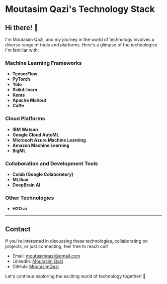 # Moutasim Qazi's Technology Stack

## Hi there! 👋

I'm Moutasim Qazi, and my journey in the world of technology involves a diverse range of tools and platforms. Here's a glimpse of the technologies I'm familiar with:

### Machine Learning Frameworks

- **TensorFlow**
- **PyTorch**
- **Yolo**
- **Scikit-learn**
- **Keras**
- **Apache Mahout**
- **Caffe**

### Cloud Platforms

- **IBM Watson**
- **Google Cloud AutoML**
- **Microsoft Azure Machine Learning**
- **Amazon Machine Learning**
- **BigML**

### Collaboration and Development Tools

- **Colab (Google Colaboratory)**
- **MLflow**
- **DeepBrain AI**

### Other Technologies

- **H2O.ai**
---

## Contact

If you're interested in discussing these technologies, collaborating on projects, or just connecting, feel free to reach out!

- Email: moutasimqazi@gmail.com
- LinkedIn: [Moutasim Qazi](https://www.linkedin.com/in/moutasimqazi/)
- GitHub: [MoutasimQazi](https://github.com/moutasimqazi)

Let's continue exploring the exciting world of technology together! 🚀
